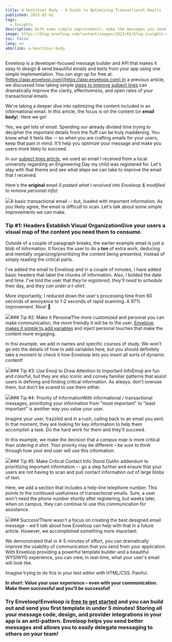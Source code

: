 ```yaml
---
title: A Healthier Body - A Guide to Optimizing Transactional Emails
published: 2023-02-02
tags:
  - Insights
description: With some simple improvements, make the messages you send from your application more engaging and your users more successful!
image: https://blog.enveloop.com/content/images/2023/02/blog-insights-optimizing-transactional-emails-05.png
toc: false
lang: en
abbrlink: a-healthier-body
---
```


Enveloop is a developer-focused message builder and API that makes it easy to design &amp; send beautiful emails and texts from your app using one simple implementation. You can sign up for free at: [https://app.enveloop.com](https://app.enveloop.com).In a previous article, we discussed how taking simple [steps to improve subject lines](https://blog.enveloop.com/improve-subject-lines-in-transactional-emails/) can dramatically improve the clarity, effectiveness, and open rates of your transactional emails.

We're taking a deeper dive into optimizing the content included in an informational email. In this article, the focus is on the content (or **email body**). Here we go!

Yes, we get lots of email. Spending our already divided time trying to decipher the important details from the fluff can be truly maddening. You *know* what it feels like -- so when you are crafting emails for your users, keep that pain in mind. It'll help you optimize your message and make you users more likely to succeed.

In our [subject lines article](https://blog.enveloop.com/improve-subject-lines-in-transactional-emails/), we used an email I received from a local university regarding an Engineering Day my child was registered for. Let's stay with that theme and see what steps we can take to improve the email that I received.

Here's the **original** email *(I pasted what I received into Enveloop &amp; modified to remove personal info):*

![](https://blog.enveloop.com/content/images/2023/02/Screenshot-2023-02-02-at-4.47.33-PM.png)A basic transactional email -- but, loaded with important information. As you likely agree, the email is difficult to scan. Let's talk about some *simple* improvements we can make.

### Tip #1: Headers Establish Visual OrganizationGive your users a visual map of the content you need them to consume.

Outside of a couple of paragraph breaks, the earlier example email is just a blob of information. It forces the user to do a **ton** of extra work, deducing and mentally organizing/prioritizing the content being presented, instead of simply reading the critical parts.

I've added the email to Enveloop and in a couple of minutes, I have added basic headers that label the chunks of information. Also, I bolded the date and time. I've told the user that *they're registered*, *they'll need to schedule* their day, and *they can order a t-shirt*. 

More importantly, I reduced down the user's processing time from 60 seconds of annoyance to 1-2 seconds of rapid scanning. A 97% improvement. Nice! 💪

![](https://blog.enveloop.com/content/images/2023/02/Screenshot-2023-01-31-at-9.57.39-PM.png)### Tip #2: Make it PersonalThe more customized and personal you can make communication, the more friendly it will be to the user. [Enveloop makes it simple to add variables](https://docs.enveloop.com/product-guides/mustache-for-dynamic-content) and inject personal touches that make the content more engaging.

In thsi example, we add in names and specific courses of study. We won't go into the details of how to add variables here, but you should definitely take a moment to check it how Enveloop lets you insert all sorts of dynamic content!

![](https://blog.enveloop.com/content/images/2023/02/Screenshot-2023-02-01-at-10.01.53-AM-1.png)### Tip #3: Use Emoji to Draw Attention to Important InfoEmoji are fun and colorful, but they are also iconic and convey familiar patterns that assist users in defining and finding critical information. As always, don't overuse them, but don't be scared to use them either.

![](https://blog.enveloop.com/content/images/2023/02/enveloop-optimize-email-use-emoji.png)### Tip #4: Priority of InformationWith informational / transactional messages, prioritizing your information from "most important" to "least important" is another way you value your user.

Imagine your user, frazzled and in a rush, calling back to an email you sent. In that moment, they are looking for key information to help them accomplish a task. Do the hard work for them and they'll succeed.

In this example, we make the decision that a *campus map* is more critical than *ordering a shirt.* Your priority may be different – be sure to think through how your end user will use this information.

![](https://blog.enveloop.com/content/images/2023/02/enveloop-optimize-your-email-priority.png)### Tip #5: Make Critical Contact Info Stand OutAn addendum to prioritizing important information -- go a step further and ensure that your users are not having to scan and pull contact information out of large blobs of text.

Here, we add a section that includes a help-line telephone number. This points to the continued usefulness of transactional emails. Sure, a user won't need the phone number shortly after registering, but weeks later, when on campus, they can continue to use this communication for assistance. 

![](https://blog.enveloop.com/content/images/2023/02/enveloop-optimizing-email-content-contact-info.png)### Success!There wasn't a focus on creating the best designed email message – we'll talk about how Enveloop can help with that in a future article. However, we accomplished something more important:

We demonstrated that in 4-5 minutes of effort, you can dramatically improve the usability of communication that you send from your application. With Enveloop providing a powerful template builder and a beautiful WYSIWYG experience, you can view, in real-time, what your user's email will look like.

Imagine trying to do this in your text editor with HTML/CSS. Painful.

**In short: Value your user experience – even with your communication. Make them successful and you'll be successful!**

### Try Enveloop!Enveloop is [**free to get started**](https://app.enveloop.com/) and you can build out and send you first template in under 5 minutes! Storing all your message code, design, and provider integrations in your app is an anti-pattern. Enveloop helps you send better messages and allows you to easily delegate messaging to others on your team!
